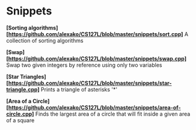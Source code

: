 Snippets
======

**[Sorting algorithms][https://github.com/alexako/CS127L/blob/master/snippets/sort.cpp]** A collection of sorting algorithms

**[Swap][https://github.com/alexako/CS127L/blob/master/snippets/swap.cpp]** Swap two given integers by reference using only two variables

**[Star Triangles][https://github.com/alexako/CS127L/blob/master/snippets/star-triangle.cpp]** Prints a triangle of asterisks '*'

**[Area of a Circle][https://github.com/alexako/CS127L/blob/master/snippets/area-of-circle.cpp]** Finds the largest area of a circle that will fit inside a given area of a square
